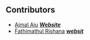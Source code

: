 ## Contributors

- [Ajmal Aju](https://github.com/ajuajmal) [***Website***](https://ajuajmal.github.io)
- [Fathimathul Rishana](https://github.com/Rishanasiddique) [***websit***](https://rishanasiddique.github.io)
